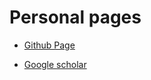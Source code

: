 # Personal pages

* [Github Page](http://diegma.github.io)

* [Google scholar](https://scholar.google.it/citations?user=5DqZ8l4AAAAJ&hl=en)

